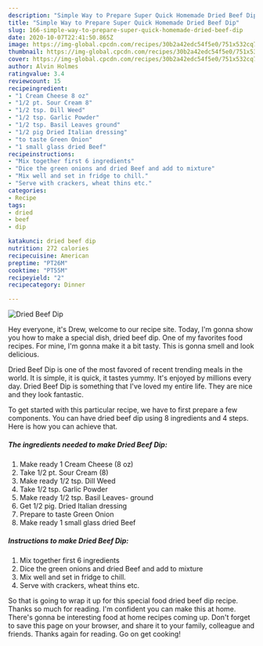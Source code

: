 ```yaml
---
description: "Simple Way to Prepare Super Quick Homemade Dried Beef Dip"
title: "Simple Way to Prepare Super Quick Homemade Dried Beef Dip"
slug: 166-simple-way-to-prepare-super-quick-homemade-dried-beef-dip
date: 2020-10-07T22:41:50.865Z
image: https://img-global.cpcdn.com/recipes/30b2a42edc54f5e0/751x532cq70/dried-beef-dip-recipe-main-photo.jpg
thumbnail: https://img-global.cpcdn.com/recipes/30b2a42edc54f5e0/751x532cq70/dried-beef-dip-recipe-main-photo.jpg
cover: https://img-global.cpcdn.com/recipes/30b2a42edc54f5e0/751x532cq70/dried-beef-dip-recipe-main-photo.jpg
author: Alvin Holmes
ratingvalue: 3.4
reviewcount: 15
recipeingredient:
- "1 Cream Cheese 8 oz"
- "1/2 pt. Sour Cream 8"
- "1/2 tsp. Dill Weed"
- "1/2 tsp. Garlic Powder"
- "1/2 tsp. Basil Leaves ground"
- "1/2 pig Dried Italian dressing"
- "to taste Green Onion"
- "1 small glass dried Beef"
recipeinstructions:
- "Mix together first 6 ingredients"
- "Dice the green onions and dried Beef and add to mixture"
- "Mix well and set in fridge to chill."
- "Serve with crackers, wheat thins etc."
categories:
- Recipe
tags:
- dried
- beef
- dip

katakunci: dried beef dip 
nutrition: 272 calories
recipecuisine: American
preptime: "PT26M"
cooktime: "PT55M"
recipeyield: "2"
recipecategory: Dinner

---
```



![Dried Beef Dip](https://img-global.cpcdn.com/recipes/30b2a42edc54f5e0/751x532cq70/dried-beef-dip-recipe-main-photo.jpg)

Hey everyone, it's Drew, welcome to our recipe site. Today, I'm gonna show you how to make a special dish, dried beef dip. One of my favorites food recipes. For mine, I'm gonna make it a bit tasty. This is gonna smell and look delicious.

Dried Beef Dip is one of the most favored of recent trending meals in the world. It is simple, it is quick, it tastes yummy. It's enjoyed by millions every day. Dried Beef Dip is something that I've loved my entire life. They are nice and they look fantastic.




To get started with this particular recipe, we have to first prepare a few components. You can have dried beef dip using 8 ingredients and 4 steps. Here is how you can achieve that.

<!--inarticleads1-->

##### The ingredients needed to make Dried Beef Dip:

1. Make ready 1 Cream Cheese (8 oz)
1. Take 1/2 pt. Sour Cream (8)
1. Make ready 1/2 tsp. Dill Weed
1. Take 1/2 tsp. Garlic Powder
1. Make ready 1/2 tsp. Basil Leaves- ground
1. Get 1/2 pig. Dried Italian dressing
1. Prepare to taste Green Onion
1. Make ready 1 small glass dried Beef




<!--inarticleads2-->

##### Instructions to make Dried Beef Dip:

1. Mix together first 6 ingredients
1. Dice the green onions and dried Beef and add to mixture
1. Mix well and set in fridge to chill.
1. Serve with crackers, wheat thins etc.




So that is going to wrap it up for this special food dried beef dip recipe. Thanks so much for reading. I'm confident you can make this at home. There's gonna be interesting food at home recipes coming up. Don't forget to save this page on your browser, and share it to your family, colleague and friends. Thanks again for reading. Go on get cooking!
